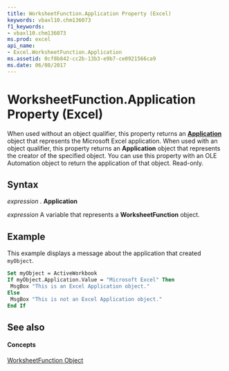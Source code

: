 ```yaml
---
title: WorksheetFunction.Application Property (Excel)
keywords: vbaxl10.chm136073
f1_keywords:
- vbaxl10.chm136073
ms.prod: excel
api_name:
- Excel.WorksheetFunction.Application
ms.assetid: 0cf8b842-cc2b-13b3-e9b7-ce0921566ca9
ms.date: 06/08/2017
---
```



# WorksheetFunction.Application Property (Excel)

When used without an object qualifier, this property returns an  **[Application](Excel.Application(objec).md)** object that represents the Microsoft Excel application. When used with an object qualifier, this property returns an **Application** object that represents the creator of the specified object. You can use this property with an OLE Automation object to return the application of that object. Read-only.


## Syntax

 _expression_ . **Application**

 _expression_ A variable that represents a **WorksheetFunction** object.


## Example

This example displays a message about the application that created  `myObject`.


```vb
Set myObject = ActiveWorkbook 
If myObject.Application.Value = "Microsoft Excel" Then 
 MsgBox "This is an Excel Application object." 
Else 
 MsgBox "This is not an Excel Application object." 
End If
```


## See also


#### Concepts


[WorksheetFunction Object](Excel.WorksheetFunction.md)

